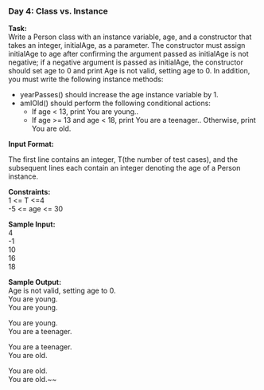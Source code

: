 ### Day 4: Class vs. Instance
**Task:** </br>
Write a Person class with an instance variable, age, and a constructor that takes an integer, initialAge, as a parameter. The constructor must assign initialAge to age after confirming the argument passed as initialAge is not negative; if a negative argument is passed as initialAge, the constructor should set age to 0 and print Age is not valid, setting age to 0. In addition, you must write the following instance methods:

* yearPasses() should increase the age instance variable by 1.
* amIOld() should perform the following conditional actions:
    * If age < 13, print You are young..
    * If age >= 13 and age < 18, print You are a teenager..
Otherwise, print You are old.

**Input Format:** </br>

The first line contains an integer, T(the number of test cases), and the  subsequent lines each contain an integer denoting the age of a Person instance.

**Constraints:** </br>
1 <= T <=4 </br>
-5 <= age <= 30

**Sample Input:** </br>
4 </br>
-1 </br>
10 </br>
16 </br>
18

**Sample Output:** </br>
Age is not valid, setting age to 0. </br>
You are young.  </br>
You are young. </br>

You are young. </br>
You are a teenager. </br>

You are a teenager. </br>
You are old. </br>

You are old. </br>
You are old.~~
